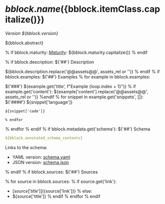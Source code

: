 # ${bblock.name} (${bblock.itemClass.capitalize()})

*Version ${bblock.version}*

${bblock.abstract}

% if bblock.maturity:
[*Maturity*](https://github.com/cportele/ogcapi-building-blocks#building-block-maturity): ${bblock.maturity.capitalize()}
% endif

% if bblock.description:
${'##'} Description

${bblock.description.replace('@@assets@@', assets_rel or '')}
% endif
% if bblock.examples:
${'##'} Examples
  % for example in bblock.examples:

${'###'} ${example.get('title', f"Example {loop.index + 1}")}
    % if example.get('content'):
${example['content'].replace('@@assets@@', assets_rel or '')}
    %endif
    % for snippet in example.get('snippets', []):
${'####'} ${snippet['language']}
```${snippet['language']}
${snippet['code']}
```

    % endfor
  % endfor
% endif
% if bblock.metadata.get('schema'):
${'##'} Schema

```yaml
${bblock.annotated_schema_contents}
```

Links to the schema:

* YAML version: [schema.yaml](${bblock.metadata['schema']['application/json']})
* JSON version: [schema.json](${bblock.metadata['schema']['application/yaml']})

% endif
% if bblock.sources:
${'##'} Sources

  % for source in bblock.sources:
    % if source.get('link'):
* [${source['title']}](${source['link']})
    % else:
* ${source['title']}
    % endif
  % endfor
% endif